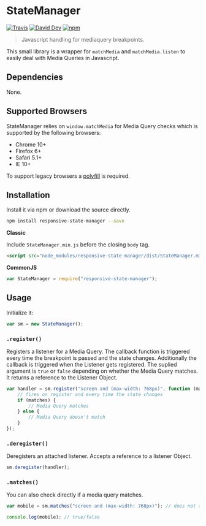 # StateManager

[![Travis](https://img.shields.io/travis/lgraubner/state-manager.svg)](https://travis-ci.org/lgraubner/state-manager) [![David Dev](https://img.shields.io/david/dev/lgraubner/state-manager.svg)](https://david-dm.org/lgraubner/state-manager#info=devDependencies) [![npm](https://img.shields.io/npm/v/responsive-state-manager.svg)](https://www.npmjs.com/package/responsive-state-manager)

> Javascript handling for mediaquery breakpoints.

This small library is a wrapper for `matchMedia` and `matchMedia.listen` to easily deal with Media Queries in Javascript.

## Dependencies

None.

## Supported Browsers

StateManager relies on `window.matchMedia` for Media Query checks which is supported by the following browsers:

* Chrome 10+
* Firefox 6+
* Safari 5.1+
* IE 10+

To support legacy browsers a [polyfill](https://github.com/paulirish/matchMedia.js) is required.

## Installation

Install it via npm or download the source directly.

```Bash
npm install responsive-state-manager --save
```

**Classic**

Include `StateManager.min.js` before the closing `body` tag.

```HTML
<script src="node_modules/responsive-state-manager/dist/StateManager.min.js"></script>
```

**CommonJS**

```JavaScript
var StateManager = require("responsive-state-manager");
```

## Usage

Initialize it:

```JavaScript
var sm = new StateManager();
```

### `.register()`

Registers a listener for a Media Query. The callback function is triggered every time the breakpoint is passed and the state changes. Additionally the callback is triggered when the Listener gets registered. The suplied argument is `true` or `false` depending on whether the Media Query matches.
It returns a reference to the Listener Object.

```JavaScript
var handler = sm.register("screen and (max-width: 768px)", function (matches) {
    // fires on register and every time the state changes
    if (matches) {
        // Media Query matches
    } else {
        // Media Query doesn't match
    }
});
```

### `.deregister()`

Deregisters an attached listener. Accepts a reference to a listener Object.

```JavaScript
sm.deregister(handler);
```

### `.matches()`

You can also check directly if a media query matches.

```JavaScript
var mobile = sm.matches("screen and (max-width: 768px)"); // does not attach listener

console.log(mobile); // true/false
```
